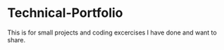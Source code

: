 # Technical-Portfolio
This is for small projects and coding excercises I have done and want to share.
